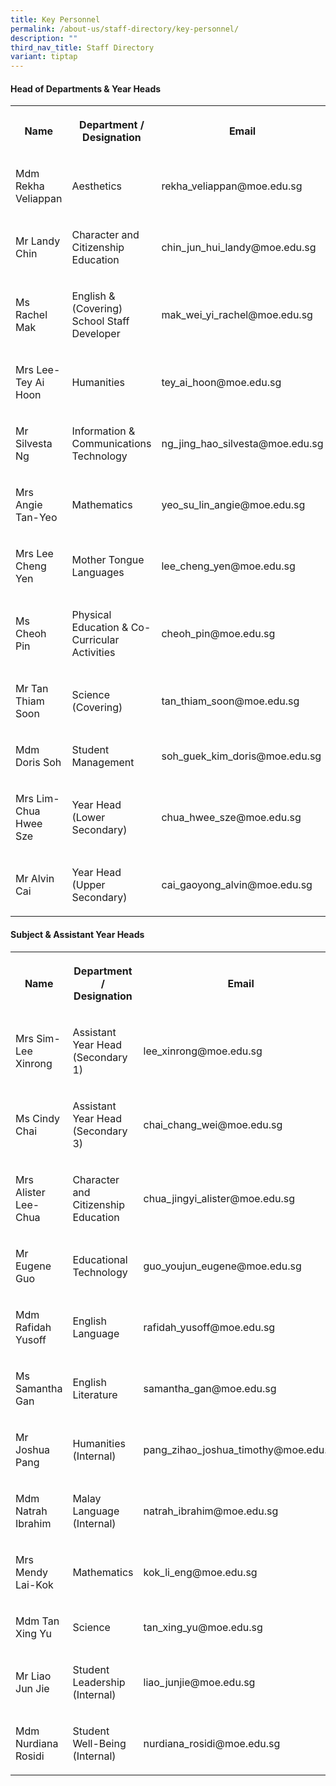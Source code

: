 ```yaml
---
title: Key Personnel
permalink: /about-us/staff-directory/key-personnel/
description: ""
third_nav_title: Staff Directory
variant: tiptap
---
```

<h4><strong>Head of Departments &amp; Year Heads</strong></h4><table><tbody><tr><th rowspan="1" colspan="1"><p><strong>Name</strong></p></th><th rowspan="1" colspan="1"><p><strong>Department / Designation</strong></p></th><th rowspan="1" colspan="1"><p><strong>Email</strong></p></th></tr><tr><td rowspan="1" colspan="1"><p>Mdm Rekha Veliappan<br></p></td><td rowspan="1" colspan="1"><p>Aesthetics<br></p></td><td rowspan="1" colspan="1"><p>rekha_veliappan@moe.edu.sg<br></p></td></tr><tr><td rowspan="1" colspan="1"><p>Mr Landy Chin</p></td><td rowspan="1" colspan="1"><p>Character and Citizenship Education</p></td><td rowspan="1" colspan="1"><p>chin_jun_hui_landy@moe.edu.sg</p></td></tr><tr><td rowspan="1" colspan="1"><p>Ms Rachel Mak</p></td><td rowspan="1" colspan="1"><p>English &amp; (Covering) School Staff Developer</p></td><td rowspan="1" colspan="1"><p>mak_wei_yi_rachel@moe.edu.sg</p></td></tr><tr><td rowspan="1" colspan="1"><p>Mrs Lee-Tey Ai Hoon</p></td><td rowspan="1" colspan="1"><p>Humanities</p></td><td rowspan="1" colspan="1"><p>tey_ai_hoon@moe.edu.sg</p></td></tr><tr><td rowspan="1" colspan="1"><p>Mr Silvesta Ng</p></td><td rowspan="1" colspan="1"><p>Information &amp; Communications Technology</p></td><td rowspan="1" colspan="1"><p>ng_jing_hao_silvesta@moe.edu.sg</p></td></tr><tr><td rowspan="1" colspan="1"><p>Mrs Angie Tan-Yeo</p></td><td rowspan="1" colspan="1"><p>Mathematics<br></p></td><td rowspan="1" colspan="1"><p>yeo_su_lin_angie@moe.edu.sg<br></p></td></tr><tr><td rowspan="1" colspan="1"><p>Mrs Lee Cheng Yen</p></td><td rowspan="1" colspan="1"><p>Mother Tongue Languages</p></td><td rowspan="1" colspan="1"><p>lee_cheng_yen@moe.edu.sg</p></td></tr><tr><td rowspan="1" colspan="1"><p>Ms Cheoh Pin</p></td><td rowspan="1" colspan="1"><p>Physical Education &amp; Co-Curricular Activities</p></td><td rowspan="1" colspan="1"><p>cheoh_pin@moe.edu.sg</p></td></tr><tr><td rowspan="1" colspan="1"><p>Mr Tan Thiam Soon</p></td><td rowspan="1" colspan="1"><p>Science (Covering)</p></td><td rowspan="1" colspan="1"><p>tan_thiam_soon@moe.edu.sg<br></p></td></tr><tr><td rowspan="1" colspan="1"><p>Mdm Doris Soh<br></p></td><td rowspan="1" colspan="1"><p>Student Management</p></td><td rowspan="1" colspan="1"><p>soh_guek_kim_doris@moe.edu.sg<br></p></td></tr><tr><td rowspan="1" colspan="1"><p>Mrs Lim-Chua Hwee Sze</p></td><td rowspan="1" colspan="1"><p>Year Head (Lower Secondary)</p></td><td rowspan="1" colspan="1"><p>chua_hwee_sze@moe.edu.sg<br></p></td></tr><tr><td rowspan="1" colspan="1"><p>Mr Alvin Cai</p></td><td rowspan="1" colspan="1"><p>Year Head (Upper Secondary)</p></td><td rowspan="1" colspan="1"><p>cai_gaoyong_alvin@moe.edu.sg</p></td></tr></tbody></table><p></p><h4><strong>Subject &amp; Assistant Year Heads</strong></h4><table><tbody><tr><th rowspan="1" colspan="1"><p><strong>Name</strong></p></th><th rowspan="1" colspan="1"><p><strong>Department / Designation</strong></p></th><th rowspan="1" colspan="1"><p><strong>Email</strong></p></th></tr><tr><td rowspan="1" colspan="1"><p>Mrs Sim-Lee Xinrong</p></td><td rowspan="1" colspan="1"><p>Assistant Year Head (Secondary 1)</p></td><td rowspan="1" colspan="1"><p>lee_xinrong@moe.edu.sg</p></td></tr><tr><td rowspan="1" colspan="1"><p>Ms Cindy Chai</p></td><td rowspan="1" colspan="1"><p>Assistant Year Head (Secondary 3)</p></td><td rowspan="1" colspan="1"><p>chai_chang_wei@moe.edu.sg</p></td></tr><tr><td rowspan="1" colspan="1"><p>Mrs Alister Lee-Chua</p></td><td rowspan="1" colspan="1"><p>Character and Citizenship Education</p></td><td rowspan="1" colspan="1"><p>chua_jingyi_alister@moe.edu.sg</p></td></tr><tr><td rowspan="1" colspan="1"><p>Mr Eugene Guo</p></td><td rowspan="1" colspan="1"><p>Educational Technology</p></td><td rowspan="1" colspan="1"><p>guo_youjun_eugene@moe.edu.sg</p></td></tr><tr><td rowspan="1" colspan="1"><p>Mdm Rafidah Yusoff</p></td><td rowspan="1" colspan="1"><p>English Language</p></td><td rowspan="1" colspan="1"><p>rafidah_yusoff@moe.edu.sg</p></td></tr><tr><td rowspan="1" colspan="1"><p>Ms Samantha Gan</p></td><td rowspan="1" colspan="1"><p>English Literature</p></td><td rowspan="1" colspan="1"><p>samantha_gan@moe.edu.sg</p></td></tr><tr><td rowspan="1" colspan="1"><p>Mr Joshua Pang</p></td><td rowspan="1" colspan="1"><p>Humanities (Internal)</p></td><td rowspan="1" colspan="1"><p>pang_zihao_joshua_timothy@moe.edu.sg</p></td></tr><tr><td rowspan="1" colspan="1"><p>Mdm Natrah Ibrahim</p></td><td rowspan="1" colspan="1"><p>Malay Language (Internal)</p></td><td rowspan="1" colspan="1"><p>natrah_ibrahim@moe.edu.sg</p></td></tr><tr><td rowspan="1" colspan="1"><p>Mrs Mendy Lai-Kok</p></td><td rowspan="1" colspan="1"><p>Mathematics</p></td><td rowspan="1" colspan="1"><p>kok_li_eng@moe.edu.sg</p></td></tr><tr><td rowspan="1" colspan="1"><p>Mdm Tan Xing Yu</p></td><td rowspan="1" colspan="1"><p>Science</p></td><td rowspan="1" colspan="1"><p>tan_xing_yu@moe.edu.sg</p></td></tr><tr><td rowspan="1" colspan="1"><p>Mr Liao Jun Jie</p></td><td rowspan="1" colspan="1"><p>Student Leadership (Internal)</p></td><td rowspan="1" colspan="1"><p>liao_junjie@moe.edu.sg</p></td></tr><tr><td rowspan="1" colspan="1"><p>Mdm Nurdiana Rosidi</p></td><td rowspan="1" colspan="1"><p>Student Well-Being (Internal)</p></td><td rowspan="1" colspan="1"><p>nurdiana_rosidi@moe.edu.sg</p></td></tr></tbody></table><p></p><p></p>